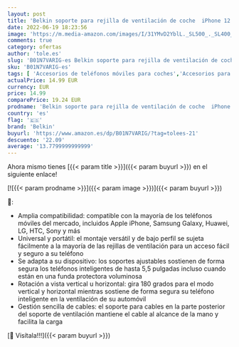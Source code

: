 ```yaml
---
layout: post
title: 'Belkin soporte para rejilla de ventilación de coche  iPhone 12  12 Pro  12 Pro Max  12 mini  11  11 Pro  11 Pro Max  XS  XS Max  XR  X  SE  8/8 Plus y dispositivos de LG  Sony  Google y otros'
date: 2022-06-19 18:23:56
image: 'https://m.media-amazon.com/images/I/31YMvD2YblL._SL500_._SL400_.jpg'
comments: true
category: ofertas
author: 'tole.es'
slug: 'B01N7VARIG-es Belkin soporte para rejilla de ventilación de coche iPhone...'
sku: 'B01N7VARIG-es'
tags: [ 'Accesorios de teléfonos móviles para coches','Accesorios para móviles','Comunicación móvil y accesorios','Cunas de teléfonos móviles para coches','Electrónica','belkin','iphone','🇪🇸', ]
actualPrice: 14.99 EUR
currency: EUR
price: 14.99
comparePrice: 19.24 EUR
prodname: 'Belkin soporte para rejilla de ventilación de coche  iPhone 12  12 Pro  12 Pro Max  12 mini  11  11 Pro  11 Pro Max  XS  XS Max  XR  X  SE  8/8 Plus y dispositivos de LG  Sony  Google y otros'
country: 'es'
flag: '🇪🇸'
brand: 'Belkin'
buyurl: 'https://www.amazon.es/dp/B01N7VARIG/?tag=tolees-21'
descuento: '22.09'
average: '13.7799999999999'
---
```


Ahora mismo tienes [{{< param title >}}]({{< param buyurl >}}) en el siguiente enlace!

[![{{< param prodname >}}]({{< param image >}})]({{< param buyurl >}})

🔎:

- Amplia compatibilidad: compatible con la mayoría de los teléfonos móviles del mercado, incluidos Apple iPhone, Samsung Galaxy, Huawei, LG, HTC, Sony y más
- Universal y portátil: el montaje versátil y de bajo perfil se sujeta fácilmente a la mayoría de las rejillas de ventilación para un acceso fácil y seguro a su teléfono
- Se adapta a su dispositivo: los soportes ajustables sostienen de forma segura los teléfonos inteligentes de hasta 5,5 pulgadas incluso cuando están en una funda protectora voluminosa
- Rotación a vista vertical u horizontal: gira 180 grados para el modo vertical y horizontal mientras sostiene de forma segura su teléfono inteligente en la ventilación de su automóvil
- Gestión sencilla de cables: el soporte para cables en la parte posterior del soporte de ventilación mantiene el cable al alcance de la mano y facilita la carga

[🛒 Visítala!!!]({{< param buyurl >}})
